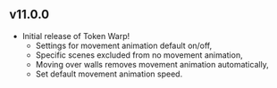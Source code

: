 ## v11.0.0 <hl>
- Initial release of Token Warp!
  - Settings for movement animation default on/off,
  - Specific scenes excluded from no movement animation,
  - Moving over walls removes movement animation automatically,
  - Set default movement animation speed.
